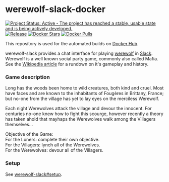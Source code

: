 # werewolf-slack-docker

[![Project Status: Active - The project has reached a stable, usable state and is being actively developed.](http://www.repostatus.org/badges/latest/active.svg)](http://www.repostatus.org/#active)
[![Release](https://img.shields.io/github/release/hjwylde/werewolf-slack-docker.svg)](https://github.com/hjwylde/werewolf-slack-docker/releases/latest)
[![Docker Stars](https://img.shields.io/docker/stars/hjwylde/werewolf-slack-docker.svg)](https://hub.docker.com/r/hjwylde/werewolf-slack-docker/)
[![Docker Pulls](https://img.shields.io/docker/pulls/hjwylde/werewolf-slack-docker.svg)](https://hub.docker.com/r/hjwylde/werewolf-slack-docker/)

This repository is used for the automated builds on
    [Docker Hub](https://hub.docker.com/r/hjwylde/werewolf-slack-docker/).

werewolf-slack provides a chat interface for playing [werewolf](https://github.com/hjwylde/werewolf)
    in [Slack](https://slack.com/).
Werewolf is a well known social party game, commonly also called Mafia.
See the [Wikipedia article](https://en.wikipedia.org/wiki/Mafia_(party_game)) for a rundown on it's
    gameplay and history.

### Game description

Long has the woods been home to wild creatures, both kind and cruel.
Most have faces and are known to the inhabitants of Fougères in Brittany, France; but no-one from
    the village has yet to lay eyes on the merciless Werewolf.

Each night Werewolves attack the village and devour the innocent.
For centuries no-one knew how to fight this scourge, however recently a theory has taken ahold that
    mayhaps the Werewolves walk among the Villagers themselves...

Objective of the Game:  
For the Loners: complete their own objective.  
For the Villagers: lynch all of the Werewolves.  
For the Werewolves: devour all of the Villagers.

### Setup

See [werewolf-slack#setup](https://github.com/hjwylde/werewolf-slack#setup).
